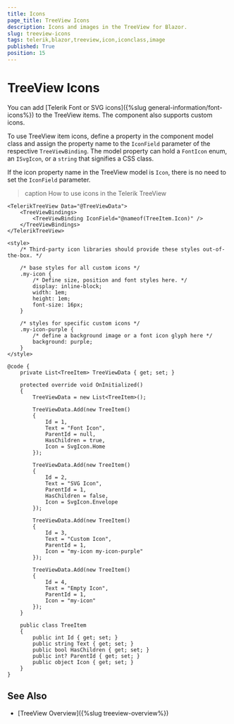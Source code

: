 ```yaml
---
title: Icons
page_title: TreeView Icons
description: Icons and images in the TreeView for Blazor.
slug: treeview-icons
tags: telerik,blazor,treeview,icon,iconclass,image
published: True
position: 15
---
```


# TreeView Icons

You can add [Telerik Font or SVG icons]({%slug general-information/font-icons%}) to the TreeView items. The component also supports custom icons.

To use TreeView item icons, define a property in the component model class and assign the property name to the `IconField` parameter of the respective `TreeViewBinding`. The model property can hold a `FontIcon` enum, an `ISvgIcon`, or a `string` that signifies a CSS class.

If the icon property name in the TreeView model is `Icon`, there is no need to set the `IconField` parameter.

>caption How to use icons in the Telerik TreeView

````CSHTML
<TelerikTreeView Data="@TreeViewData">
    <TreeViewBindings>
        <TreeViewBinding IconField="@nameof(TreeItem.Icon)" />
    </TreeViewBindings>
</TelerikTreeView>

<style>
    /* Third-party icon libraries should provide these styles out-of-the-box. */

    /* base styles for all custom icons */
    .my-icon {
        /* Define size, position and font styles here. */
        display: inline-block;
        width: 1em;
        height: 1em;
        font-size: 16px;
    }

    /* styles for specific custom icons */
    .my-icon-purple {
        /* define a background image or a font icon glyph here */
        background: purple;
    }
</style>

@code {
    private List<TreeItem> TreeViewData { get; set; }

    protected override void OnInitialized()
    {
        TreeViewData = new List<TreeItem>();

        TreeViewData.Add(new TreeItem()
        {
            Id = 1,
            Text = "Font Icon",
            ParentId = null,
            HasChildren = true,
            Icon = SvgIcon.Home
        });

        TreeViewData.Add(new TreeItem()
        {
            Id = 2,
            Text = "SVG Icon",
            ParentId = 1,
            HasChildren = false,
            Icon = SvgIcon.Envelope
        });

        TreeViewData.Add(new TreeItem()
        {
            Id = 3,
            Text = "Custom Icon",
            ParentId = 1,
            Icon = "my-icon my-icon-purple"
        });

        TreeViewData.Add(new TreeItem()
        {
            Id = 4,
            Text = "Empty Icon",
            ParentId = 1,
            Icon = "my-icon"
        });
    }

    public class TreeItem
    {
        public int Id { get; set; }
        public string Text { get; set; }
        public bool HasChildren { get; set; }
        public int? ParentId { get; set; }
        public object Icon { get; set; }
    }
}
````

## See Also

* [TreeView Overview]({%slug treeview-overview%})
